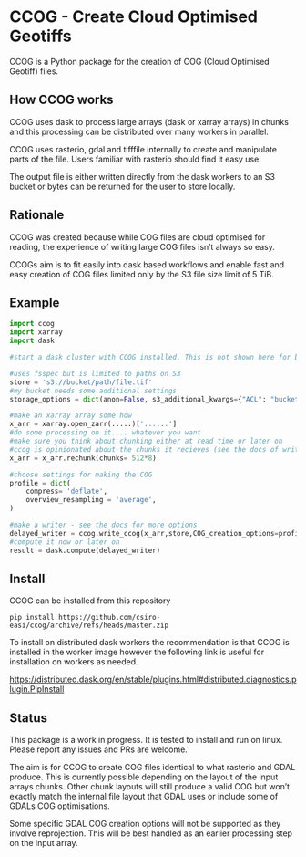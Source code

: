 # CCOG - Create Cloud Optimised Geotiffs

CCOG is a Python package for the creation of COG (Cloud Optimised Geotiff) files. 

## How CCOG works

CCOG uses dask to process large arrays (dask or xarray arrays) in chunks and this processing can be distributed over many workers in parallel.

CCOG uses rasterio, gdal and tifffile internally to create and manipulate parts of the file. Users familiar with rasterio should find it easy use.

The output file is either written directly from the dask workers to an S3 bucket or bytes can be returned for the user to store locally.

## Rationale

CCOG was created because while COG files are cloud optimised for reading, the experience of writing large COG files isn’t always so easy.

CCOGs aim is to fit easily into dask based workflows and enable fast and easy creation of COG files limited only by the S3 file size limit of 5 TiB.

## Example

```python
import ccog
import xarray
import dask

#start a dask cluster with CCOG installed. This is not shown here for brevity and users are likely already familiar with how to do this on their system.

#uses fsspec but is limited to paths on S3
store = 's3://bucket/path/file.tif'
#my bucket needs some additional settings
storage_options = dict(anon=False, s3_additional_kwargs={"ACL": "bucket-owner-full-control"})

#make an xarray array some how
x_arr = xarray.open_zarr(.....)['......']
#do some processing on it.... whatever you want
#make sure you think about chunking either at read time or later on
#ccog is opinionated about the chunks it recieves (see the docs of write_ccog) 
x_arr = x_arr.rechunk(chunks= 512*8)

#choose settings for making the COG
profile = dict(
    compress= 'deflate',
    overview_resampling = 'average',
)

#make a writer - see the docs for more options
delayed_writer = ccog.write_ccog(x_arr,store,COG_creation_options=profile,storage_options=storage_options)
#compute it now or later on
result = dask.compute(delayed_writer)

```

## Install

CCOG can be installed from this repository
```
pip install https://github.com/csiro-easi/ccog/archive/refs/heads/master.zip

```
To install on distributed dask workers the recommendation is that CCOG is installed in the worker image however the following link is useful for installation on workers as needed.

https://distributed.dask.org/en/stable/plugins.html#distributed.diagnostics.plugin.PipInstall


## Status

This package is a work in progress. It is tested to install and run on linux. Please report any issues and PRs are welcome.

The aim is for CCOG to create COG files identical to what rasterio and GDAL produce. This is currently possible depending on the layout of the input arrays chunks. Other chunk layouts will still produce a valid COG but won’t exactly match the internal file layout that GDAL uses or include some of GDALs COG optimisations.

Some specific GDAL COG creation options will not be supported as they involve reprojection. This will be best handled as an earlier processing step on the input array.
